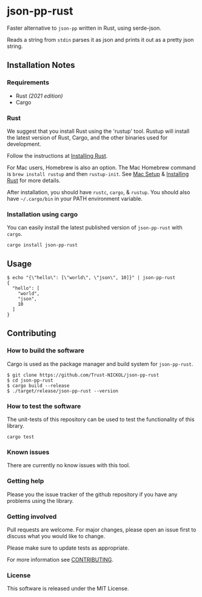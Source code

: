 # json-pp-rust

Faster alternative to `json-pp` written in Rust, using serde-json. 

Reads a string from `stdin` parses it as json and prints it out as a pretty json string.

## Installation Notes

### Requirements

- Rust _(2021 edition)_
- Cargo

### Rust

We suggest that you install Rust using the 'rustup' tool. Rustup will install
the latest version of Rust, Cargo, and the other binaries used for development.

Follow the instructions at [Installing
Rust](https://www.rust-lang.org/tools/install).

For Mac users, Homebrew is also an option.  The Mac Homebrew command is `brew
install rustup` and then `rustup-init`. See [Mac
Setup](https://sourabhbajaj.com/mac-setup/Rust/) & [Installing
Rust](https://www.rust-lang.org/tools/install) for more details.

After installation, you should have `rustc`, `cargo`, & `rustup`. You should
also have `~/.cargo/bin` in your PATH environment variable.

### Installation using cargo

You can easily install the latest published version of `json-pp-rust` with `cargo`.

    cargo install json-pp-rust

## Usage

    $ echo "{\"hello\": [\"world\", \"json\", 10]}" | json-pp-rust
    {
      "hello": [
        "world",
        "json",
        10
      ]
    }

## Contributing

### How to build the software

Cargo is used as the package manager and build system for `json-pp-rust`.

    $ git clone https://github.com/Trust-NICKOL/json-pp-rust
    $ cd json-pp-rust
    $ cargo build --release
    $ ./target/release/json-pp-rust --version


### How to test the software

The unit-tests of this repository can be used to test the functionality of this library.

    cargo test

### Known issues

There are currently no know issues with this tool.

### Getting help

Please you the issue tracker of the github repository if you have any problems using the library.

### Getting involved

Pull requests are welcome. For major changes, please open an issue first to discuss what you would like to change.

Please make sure to update tests as appropriate.

For more information see [CONTRIBUTING](CONTRIBUTING.md).

### License

This software is released under the MIT License.
